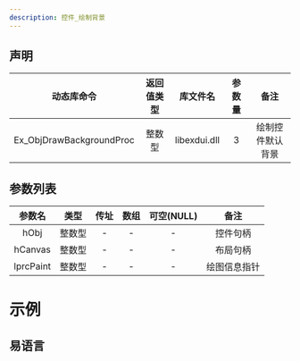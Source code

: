 ```yaml
---
description: 控件_绘制背景
---
```





## 声明

|        动态库命令        | 返回值类型 |   库文件名   | 参数量 |       备注       |
| :----------------------: | :--------: | :----------: | :----: | :--------------: |
| Ex_ObjDrawBackgroundProc |   整数型   | libexdui.dll |   3    | 绘制控件默认背景 |

## 参数列表

|  参数名   |  类型  | 传址 | 数组 | 可空(NULL) |     备注     |
| :-------: | :----: | :--: | :--: | :--------: | :----------: |
|   hObj    | 整数型 |  -   |  -   |     -      |   控件句柄   |
|  hCanvas  | 整数型 |  -   |  -   |     -      |   布局句柄   |
| lprcPaint | 整数型 |  -   |  -   |     -      | 绘图信息指针 |


# 示例

## 易语言

```basic

```
